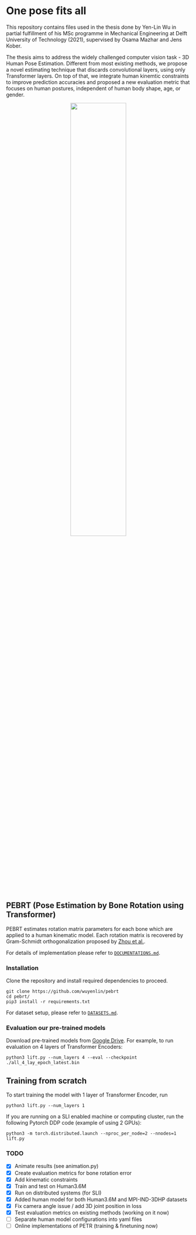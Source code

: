 # One pose fits all

This repository contains files used in the thesis done by Yen-Lin Wu in partial fulfillment of his MSc programme in Mechanical Engineering at Delft University of Technology (2021), supervised by Osama Mazhar and Jens Kober. 

The thesis aims to address the widely challenged computer vision task - 3D Human Pose Estimation. 
Different from most existing methods, we propose a novel estimating technique that discards convolutional layers, using only Transformer layers.
On top of that, we integrate human kinemtic constraints to improve prediction accuracies and proposed a new evaluation metric that focuses on human postures, independent of human body shape, age, or gender.

<p align="center"><img src="doc/output.gif" width="55%" alt="" /></p>

## PEBRT (Pose Estimation by Bone Rotation using Transformer)

PEBRT estimates rotation matrix parameters for each bone which are applied to a human kinematic model.
Each rotation matrix is recovered by Gram-Schmidt orthogonalization proposed by [Zhou et al.](https://openaccess.thecvf.com/content_CVPR_2019/papers/Zhou_On_the_Continuity_of_Rotation_Representations_in_Neural_Networks_CVPR_2019_paper.pdf).

For details of implementation please refer to [`DOCUMENTATIONS.md`](DOCUMENTATIONS.md).



### Installation
Clone the repository and install required dependencies to proceed.
```
git clone https://github.com/wuyenlin/pebrt
cd pebrt/
pip3 install -r requirements.txt
```
For dataset setup, please refer to [`DATASETS.md`](DATASETS.md).


### Evaluation our pre-trained models
Download pre-trained models from [Google Drive](https://drive.google.com/drive/folders/1OYqnEO28A0Ft5XAw4YeBzkK9NNOknZqh?usp=sharing).
For example, to run evaluation on 4 layers of Transformer Encoders:
```
python3 lift.py --num_layers 4 --eval --checkpoint ./all_4_lay_epoch_latest.bin
```


## Training from scratch
To start training the model with 1 layer of Transformer Encoder, run
```
python3 lift.py --num_layers 1
```

If you are running on a SLI enabled machine or computing cluster, run the following Pytorch DDP code (example of using 2 GPUs):
```
python3 -m torch.distributed.launch --nproc_per_node=2 --nnodes=1 lift.py
```


### TODO
- [x] Animate results (see animation.py)
- [x] Create evaluation metrics for bone rotation error
- [x] Add kinematic constraints
- [x] Train and test on Human3.6M
- [x] Run on distributed systems (for SLI)
- [x] Added human model for both Human3.6M and MPI-IND-3DHP datasets
- [x] Fix camera angle issue / add 3D joint position in loss 
- [x] Test evaluation metrics on existing methods (working on it now)
- [ ] Separate human model configurations into yaml files
- [ ] Online implementations of PETR (training & finetuning now)